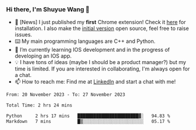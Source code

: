 ### Hi there, I'm Shuyue Wang 👋

- 🎉 [News] I just published my **first** Chrome extension! Check it [here](https://chrome.google.com/webstore/detail/aiofdhjednbbfajbcpmgbblpljncfnkh) for installation. I also make the [initial version](https://github.com/wangsy503/PennCalendar) open source, feel free to raise issues.
- ⌨️ My main programming languages are C++ and Python.
- 🌱 I’m currently learning IOS development and in the progress of developing an IOS app.
- 💡 I have tons of ideas (maybe I should be a product manager?) but my time is limited. If you are interested in collaborating, I'm always open for a chat.
- 📫 How to reach me: Find me at [LinkedIn](https://www.linkedin.com/in/shuyuew/) and start a chat with me!

<!--
**wangsy503/wangsy503** is a ✨ _special_ ✨ repository because its `README.md` (this file) appears on your GitHub profile.

Here are some ideas to get you started:

- 🔭 I’m currently working on ...
- 🌱 I’m currently learning ...
- 👯 I’m looking to collaborate on ...
- 🤔 I’m looking for help with ...
- 💬 Ask me about ...
- 📫 How to reach me: ...
- 😄 Pronouns: ...
- ⚡ Fun fact: ...
-->
<!--START_SECTION:waka-->

```txt
From: 20 November 2023 - To: 27 November 2023

Total Time: 2 hrs 24 mins

Python     2 hrs 17 mins   ███████████████████████▓░   94.83 %
Markdown   7 mins          █▒░░░░░░░░░░░░░░░░░░░░░░░   05.17 %
```

<!--END_SECTION:waka-->
